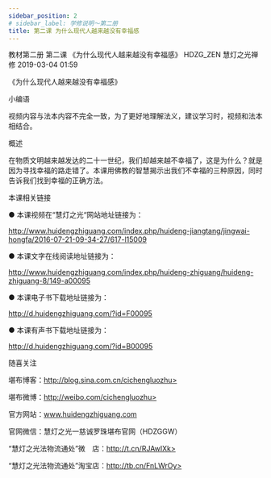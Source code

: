 ```yaml
---
sidebar_position: 2
# sidebar_label: 学修说明～第二册
title: 第二课 为什么现代人越来越没有幸福感
---
```


教材第二册 第二课 《为什么现代人越来越没有幸福感》
HDZG_ZEN 慧灯之光禅修 2019-03-04 01:59

《为什么现代人越来越没有幸福感》

 小编语

视频内容与法本内容不完全一致，为了更好地理解法义，建议学习时，视频和法本相结合。

概述

在物质文明越来越发达的二十一世纪，我们却越来越不幸福了，这是为什么？就是因为寻找幸福的路走错了。本课用佛教的智慧揭示出我们不幸福的三种原因，同时告诉我们找到幸福的正确方法。

 本课相关链接

●  本课视频在“慧灯之光“网站地址链接为：

http://www.huidengzhiguang.com/index.php/huideng-jiangtang/jingwai-hongfa/2016-07-21-09-34-27/617-l15009

●  本课文字在线阅读地址链接为：

http://www.huidengzhiguang.com/index.php/huideng-zhiguang/huideng-zhiguang-8/149-a00095

●  本课电子书下载地址链接为：

http://d.huidengzhiguang.com/?id=F00095

●  本课有声书下载地址链接为：

http://d.huidengzhiguang.com/?id=B00095

随喜关注

堪布博客：http://blog.sina.com.cn/cichengluozhu>

堪布微博：http://weibo.com/cichengluozhu>

官方网站：www.huidengzhiguang.com

官网微信：慧灯之光一慈诚罗珠堪布官网（HDZGGW）

“慧灯之光法物流通处”微　店：http://t.cn/RJAwIXk>

“慧灯之光法物流通处”淘宝店：http://tb.cn/FnLWrOy>
